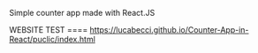 Simple counter app made with React.JS

WEBSITE TEST ==== https://lucabecci.github.io/Counter-App-in-React/puclic/index.html

